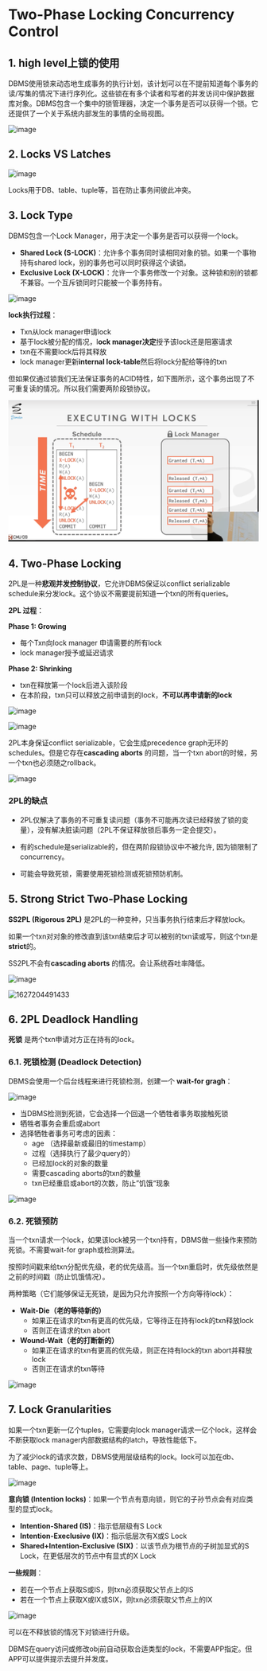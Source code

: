 # Two-Phase Locking Concurrency Control

## 1. high level上锁的使用

DBMS使用锁来动态地生成事务的执行计划，该计划可以在不提前知道每个事务的读/写集的情况下进行序列化。这些锁在有多个读者和写者的并发访问中保护数据库对象。DBMS包含一个集中的锁管理器，决定一个事务是否可以获得一个锁。它还提供了一个关于系统内部发生的事情的全局视图。

![image](https://user-images.githubusercontent.com/29897667/126863361-0ae76fbd-b80d-46be-a4bd-3fd1722c5188.png)

## 2. Locks VS Latches

![image](https://user-images.githubusercontent.com/29897667/126863618-c9b3ca3a-bfa1-4121-9319-0d4970ac9e4d.png)

Locks用于DB、table、tuple等，旨在防止事务间彼此冲突。

## 3. Lock Type

DBMS包含一个Lock Manager，用于决定一个事务是否可以获得一个lock。

- **Shared Lock (S-LOCK)**：允许多个事务同时读相同对象的锁。如果一个事物持有shared lock，别的事务也可以同时获得这个读锁。
- **Exclusive Lock (X-LOCK)**：允许一个事务修改一个对象。这种锁和别的锁都不兼容。一个互斥锁同时只能被一个事务持有。

![image](https://user-images.githubusercontent.com/29897667/126870041-2b870433-e548-4161-97f1-46d0d941f350.png)

**lock执行过程**：

- Txn从lock manager申请lock
- 基于lock被分配的情况，l**ock manager决定**授予该lock还是阻塞请求
- txn在不需要lock后将其释放
- lock manager更新**internal lock-table**然后将lock分配给等待的txn

但如果仅通过锁我们无法保证事务的ACID特性，如下图所示，这个事务出现了不可重复读的情况。所以我们需要两阶段锁协议。

![12-1](img/12-1.png)

## 4. Two-Phase Locking

2PL是一种**悲观并发控制协议**，它允许DBMS保证以conflict serializable schedule来分发lock。这个协议不需要提前知道一个txn的所有queries。

**2PL 过程**：

**Phase 1: Growing**

- 每个Txn向lock manager 申请需要的所有lock
- lock manager授予或延迟请求

**Phase 2: Shrinking**

- txn在释放第一个lock后进入该阶段
- 在本阶段，txn只可以释放之前申请到的lock，**不可以再申请新的lock**

![image](https://user-images.githubusercontent.com/29897667/126894006-9c909fd6-daae-451d-9596-336d56371da6.png)

![image](https://user-images.githubusercontent.com/29897667/126894036-3c723c5f-5e3a-4dc4-8b4e-7911ba832725.png)

2PL本身保证conflict serializable，它会生成precedence graph无环的schedules。但是它存在**cascading aborts** 的问题，当一个txn abort的时候，另一个txn也必须随之rollback。

![image](https://user-images.githubusercontent.com/29897667/126893990-e813b6ee-f791-40d5-bff5-f6dae2199125.png)

### 2PL的缺点

- 2PL仅解决了事务的不可重复读问题（事务不可能再次读已经释放了锁的变量），没有解决脏读问题（2PL不保证释放锁后事务一定会提交）。

- 有的schedule是serializable的，但在两阶段锁协议中不被允许, 因为锁限制了concurrency。

- 可能会导致死锁，需要使用死锁检测或死锁预防机制。

## 5. Strong Strict Two-Phase Locking

**SS2PL (Rigorous 2PL)** 是2PL的一种变种，只当事务执行结束后才释放lock。

如果一个txn对对象的修改直到该txn结束后才可以被别的txn读或写，则这个txn是**strict**的。

SS2PL不会有**cascading aborts** 的情况。会让系统吞吐率降低。

![image](https://user-images.githubusercontent.com/29897667/126894016-956e6b80-60c3-4180-81f6-d890612dc670.png)

![1627204491433](C:\Users\XutongLi\AppData\Roaming\Typora\typora-user-images\1627204491433.png)

## 6. 2PL Deadlock Handling

**死锁** 是两个txn申请对方正在持有的lock。

### 6.1. 死锁检测 (Deadlock Detection)

DBMS会使用一个后台线程来进行死锁检测，创建一个 **wait-for gragh**：

![image](https://user-images.githubusercontent.com/29897667/126906415-bac66c3e-74bc-4bbb-9b42-16100bbb167f.png)

- 当DBMS检测到死锁，它会选择一个回退一个牺牲者事务取接触死锁
- 牺牲者事务会重启或abort
- 选择牺牲者事务可考虑的因素：
  - age （选择最新或最旧的timestamp）
  - 过程（选择执行了最少query的）
  - 已经加lock的对象的数量
  - 需要cascading aborts的txn的数量
  - txn已经重启或abort的次数，防止”饥饿“现象

![image](https://user-images.githubusercontent.com/29897667/126906645-d9e13df5-667d-4d54-880d-a49ec861e39b.png)

### 6.2. 死锁预防

当一个txn请求一个lock，如果该lock被另一个txn持有，DBMS做一些操作来预防死锁。不需要wait-for graph或检测算法。

按照时间戳来给txn分配优先级，老的优先级高。当一个txn重启时，优先级依然是之前的时间戳（防止饥饿情况）。

两种策略（它们能够保证无死锁，是因为只允许按照一个方向等待lock）：

- **Wait-Die（老的等待新的）**
  - 如果正在请求的txn有更高的优先级，它等待正在持有lock的txn释放lock
  - 否则正在请求的txn abort
- **Wound-Wait（老的打断新的）**
  - 如果正在请求的txn有更高的优先级，则正在持有lock的txn abort并释放lock
  - 否则正在请求的txn等待

![image](https://user-images.githubusercontent.com/29897667/126907383-64ced272-513b-4110-a794-0e10aa05c36e.png)



## 7. Lock Granularities

如果一个txn更新一亿个tuples，它需要向lock manager请求一亿个lock，这样会不断获取lock manager内部数据结构的latch，导致性能低下。

为了减少lock的请求次数，DBMS使用层级结构的lock。lock可以加在db、table、page、tuple等上。

![image](https://user-images.githubusercontent.com/29897667/126908753-9c264b89-b16c-4414-8535-87e60e78d5de.png)

**意向锁 (Intention locks)**：如果一个节点有意向锁，则它的子孙节点会有对应类型的显式lock。

- **Intention-Shared (IS)**：指示低层级有S Lock
- **Intention-Execlusive (IX)**：指示低层次有X或S Lock
- **Shared+Intention-Exclusive (SIX)**：以该节点为根节点的子树加显式的S Lock，在更低层次的节点中有显式的X Lock

**一些规则**：

- 若在一个节点上获取S或IS，则txn必须获取父节点上的IS
- 若在一个节点上获取X或IX或SIX，则txn必须获取父节点上的IX

![image](https://user-images.githubusercontent.com/29897667/126908803-f90b2094-3a04-4dc5-9c14-5bc7cda70d8d.png)

可以在不释放锁的情况下对锁进行升级。

DBMS在query访问或修改obj前自动获取合适类型的lock，不需要APP指定。但APP可以提供提示去提升并发度。













